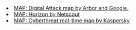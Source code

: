 <li><a href="https://www.digitalattackmap.com/">MAP: Digital Attack map by Arbor and Google.</a></li>
<li><a href="https://horizon.netscout.com/">MAP: Horizon by Netscout</a></li>
<li><a href="https://cybermap.kaspersky.com/">MAP: Cyberthreat real-time map by Kaspersky</a></li>
